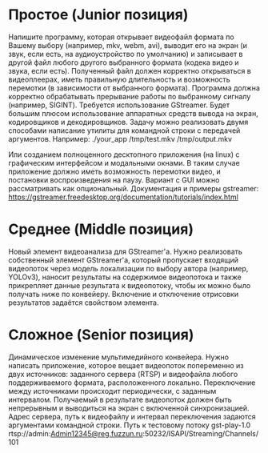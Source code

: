# Простое (Junior позиция)

Напишите программу, которая открывает видеофайл формата по Вашему выбору (например,
mkv, webm, avi), выводит его на экран (и звук, если есть, на аудиоустройство по умолчанию) и
записывает в другой файл любого другого выбранного формата (кодека видео и звука, если
есть). Полученный файл должен корректно открываться в видеоплеерах, иметь правильную
длительность и возможность перемотки (в зависимости от выбранного формата). Программа
должна корректно обрабатывать прерывание работы по выбранному сигналу (например,
SIGINT). Требуется использование GStreamer.
Будет большим плюсом использование аппаратных средств вывода на экран, кодировщиков и
декодировщиков.
Задачу можно реализовать двумя способами написание утилиты для командной строки с
передачей аргументов.
Например:
./your_app /tmp/test.mkv /tmp/output.mkv

Или созданием полноценного десктопного приложения (на linux) с графическим интерфейсом и
модальными окнами.
В таким случае приложение должно иметь возможность перемотки видео, и постановки
воспроизведения на паузу.
Вариант с GUI можно рассматривать как опциональный.
Документация и примеры gstreamer:
https://gstreamer.freedesktop.org/documentation/tutorials/index.html



# Среднее (Middle позиция)
Новый элемент видеоанализа для GStreamer'а. Нужно реализовать собственный элемент
GStreamer'а, который пропускает входящий видеопоток через модель локализации по выбору
автора (например, YOLOv3), наносит результаты на содержимое видеопотока и также
прикрепляет данные результата к видеопотоку, чтобы их можно было получать ниже по
конвейеру. Включение и отключение отрисовки результатов задаётся свойством элемента.

# Сложное (Senior позиция)
Динамическое изменение мультимедийного конвейера.
Нужно написать приложение, которое вещает видеопоток попеременно из двух источников:
заданного сервера (RTSP) и видеофайла любого поддерживаемого формата, расположенного
локально. Переключение между источниками происходит периодически, с заданным
интервалом. Получаемый в результате видеопоток должен быть непрерывным и выводиться на
экран с включенной синхронизацией. Адрес сервера, путь к видеофайлу и интервал
переключения задаются аргументами командной строки.
Путь к тестовому потоку
gst-play-1.0 rtsp://admin:Admin12345@reg.fuzzun.ru:50232/ISAPI/Streaming/Channels/101
